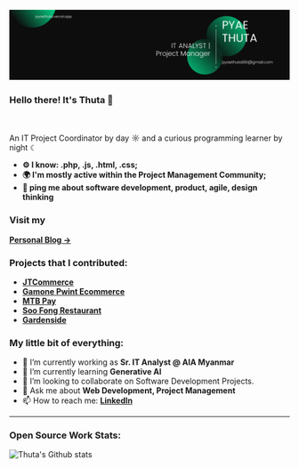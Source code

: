 ![Banner Image](image/Banner.png)


### Hello there! It's Thuta 👋 
</br>
</br>
An IT Project Coordinator by day ☼ and a curious programming learner by night ☾

- **⚙️ I know: .php, .js, .html, .css;**
- **🌍 I'm mostly active within the Project Management Community;**
- **💬 ping me about software development, product, agile, design thinking**

### Visit my 
**[Personal Blog →](https://thuta-blog.vercel.app/)**

### Projects that I contributed: 
- **[JTCommerce](https://www.jtcommerce.com/)** 
- **[Gamone Pwint Ecommerce](https://gmpshopping.com/)** 
- **[MTB Pay](https://play.google.com/store/apps/details?id=com.mtb.wallet&hl=en)** 
- **[Soo Fong Restaurant](https://soofongrestaurant.com/)**
- **[Gardenside](https://gardenside.com/)**

### My little bit of everything: 

- 🔭 I’m currently working as **Sr. IT Analyst @ AIA Myanmar**
- 🌱 I’m currently learning **Generative AI**
- 👯 I’m looking to collaborate on Software Development Projects.
- 💬 Ask me about **Web Development, Project Management**
- 📫 How to reach me:
  **[LinkedIn](https://www.linkedin.com/in/pyaethuta/)**

---

### Open Source Work Stats:

![Thuta's Github stats](https://github-readme-stats.vercel.app/api?username=pyaethuta&show_icons=true)


